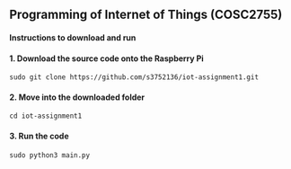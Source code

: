 ## Programming of Internet of Things (COSC2755)


#### Instructions to download and run

#### 1. Download the source code onto the Raspberry Pi
```
sudo git clone https://github.com/s3752136/iot-assignment1.git
```

#### 2. Move into the downloaded folder
```
cd iot-assignment1
```

#### 3. Run the code
```
sudo python3 main.py
```
